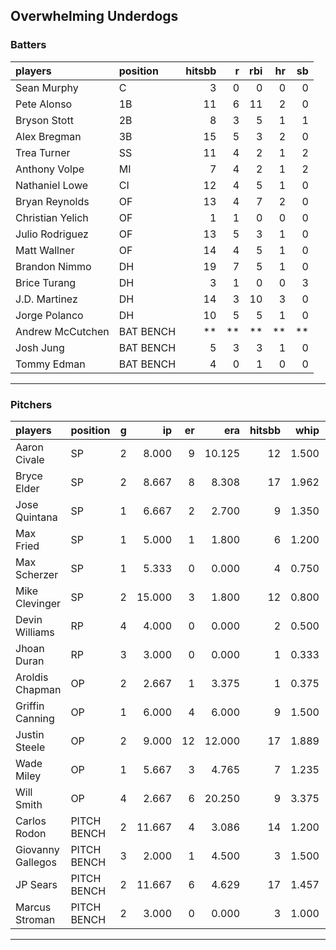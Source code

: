 ## Overwhelming Underdogs

### Batters

 
|players          |position  | hitsbb|  r| rbi| hr| sb| 
|:----------------|:---------|------:|--:|---:|--:|--:| 
|Sean Murphy      |C         |      3|  0|   0|  0|  0| 
|Pete Alonso      |1B        |     11|  6|  11|  2|  0| 
|Bryson Stott     |2B        |      8|  3|   5|  1|  1| 
|Alex Bregman     |3B        |     15|  5|   3|  2|  0| 
|Trea Turner      |SS        |     11|  4|   2|  1|  2| 
|Anthony Volpe    |MI        |      7|  4|   2|  1|  2| 
|Nathaniel Lowe   |CI        |     12|  4|   5|  1|  0| 
|Bryan Reynolds   |OF        |     13|  4|   7|  2|  0| 
|Christian Yelich |OF        |      1|  1|   0|  0|  0| 
|Julio Rodriguez  |OF        |     13|  5|   3|  1|  0| 
|Matt Wallner     |OF        |     14|  4|   5|  1|  0| 
|Brandon Nimmo    |DH        |     19|  7|   5|  1|  0| 
|Brice Turang     |DH        |      3|  1|   0|  0|  3| 
|J.D. Martinez    |DH        |     14|  3|  10|  3|  0| 
|Jorge Polanco    |DH        |     10|  5|   5|  1|  0| 
|Andrew McCutchen |BAT BENCH |     **| **|  **| **| **| 
|Josh Jung        |BAT BENCH |      5|  3|   3|  1|  0| 
|Tommy Edman      |BAT BENCH |      4|  0|   1|  0|  0| 

* * *

### Pitchers

 
|players           |position    |  g|     ip| er|    era| hitsbb|  whip| so|  w| sv| 
|:-----------------|:-----------|--:|------:|--:|------:|------:|-----:|--:|--:|--:| 
|Aaron Civale      |SP          |  2|  8.000|  9| 10.125|     12| 1.500| 15|  0|  0| 
|Bryce Elder       |SP          |  2|  8.667|  8|  8.308|     17| 1.962|  6|  0|  0| 
|Jose Quintana     |SP          |  1|  6.667|  2|  2.700|      9| 1.350|  2|  1|  0| 
|Max Fried         |SP          |  1|  5.000|  1|  1.800|      6| 1.200|  6|  0|  0| 
|Max Scherzer      |SP          |  1|  5.333|  0|  0.000|      4| 0.750|  2|  1|  0| 
|Mike Clevinger    |SP          |  2| 15.000|  3|  1.800|     12| 0.800| 14|  1|  0| 
|Devin Williams    |RP          |  4|  4.000|  0|  0.000|      2| 0.500|  6|  0|  3| 
|Jhoan Duran       |RP          |  3|  3.000|  0|  0.000|      1| 0.333|  3|  1|  1| 
|Aroldis Chapman   |OP          |  2|  2.667|  1|  3.375|      1| 0.375|  5|  1|  0| 
|Griffin Canning   |OP          |  1|  6.000|  4|  6.000|      9| 1.500|  7|  0|  0| 
|Justin Steele     |OP          |  2|  9.000| 12| 12.000|     17| 1.889| 11|  0|  0| 
|Wade Miley        |OP          |  1|  5.667|  3|  4.765|      7| 1.235|  3|  1|  0| 
|Will Smith        |OP          |  4|  2.667|  6| 20.250|      9| 3.375|  2|  0|  0| 
|Carlos Rodon      |PITCH BENCH |  2| 11.667|  4|  3.086|     14| 1.200| 19|  1|  0| 
|Giovanny Gallegos |PITCH BENCH |  3|  2.000|  1|  4.500|      3| 1.500|  3|  0|  0| 
|JP Sears          |PITCH BENCH |  2| 11.667|  6|  4.629|     17| 1.457|  9|  1|  0| 
|Marcus Stroman    |PITCH BENCH |  2|  3.000|  0|  0.000|      3| 1.000|  4|  0|  0| 


* * *


